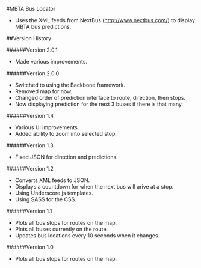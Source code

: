 #MBTA Bus Locator
 - Uses the XML feeds from NextBus (http://www.nextbus.com/) to display MBTA bus predictions.  

##Version History

######Version 2.0.1
- Made various improvements.

######Version 2.0.0
- Switched to using the Backbone framework.
- Removed map for now.
- Changed order of prediction interface to route, direction, then stops.
- Now displaying prediction for the next 3 buses if there is that many.

######Version 1.4
 - Various UI improvements.
 - Added ability to zoom into selected stop.

 ######Version 1.3
 - Fixed JSON for direction and predictions.

 ######Version 1.2
 - Converts XML feeds to JSON.
 - Displays a countdown for when the next bus will arive at a stop.
 - Using Underscore.js templates.
 - Using SASS for the CSS.

######Version 1.1
 - Plots all bus stops for routes on the map.
 - Plots all buses currently on the route.
 - Updates bus locations every 10 seconds when it changes.

 ######Version 1.0
 - Plots all bus stops for routes on the map. 